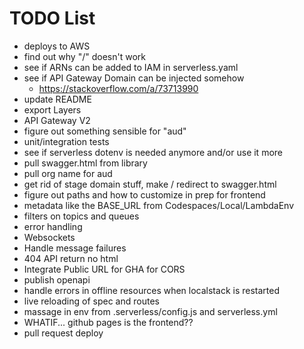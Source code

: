 # TODO List

- deploys to AWS
- find out why "/" doesn't work
- see if ARNs can be added to IAM in serverless.yaml
- see if API Gateway Domain can be injected somehow
  - https://stackoverflow.com/a/73713990
- update README
- export Layers
- API Gateway V2
- figure out something sensible for "aud"
- unit/integration tests
- see if serverless dotenv is needed anymore and/or use it more
- pull swagger.html from library
- pull org name for aud
- get rid of stage domain stuff, make / redirect to swagger.html
- figure out paths and how to customize in prep for frontend
- metadata like the BASE_URL from Codespaces/Local/LambdaEnv
- filters on topics and queues
- error handling
- Websockets
- Handle message failures
- 404 API return no html
- Integrate Public URL for GHA for CORS
- publish openapi
- handle errors in offline resources when localstack is restarted
- live reloading of spec and routes
- massage in env from .serverless/config.js and serverless.yml
- WHATIF... github pages is the frontend??
- pull request deploy
